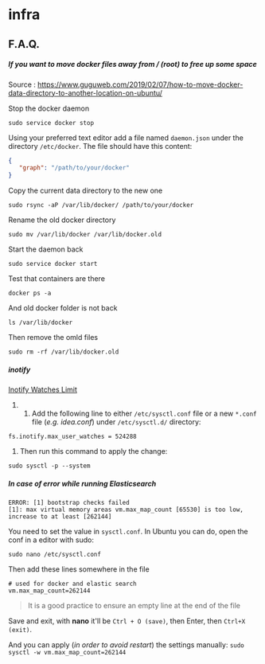 # infra

## F.A.Q.

##### If you want to move docker files away from / (_root_) to free up some space

Source : https://www.guguweb.com/2019/02/07/how-to-move-docker-data-directory-to-another-location-on-ubuntu/

Stop the docker daemon
```shell script
sudo service docker stop
```
Using your preferred text editor add a file named `daemon.json` under the directory `/etc/docker`. The file should have this content:
```json
{ 
   "graph": "/path/to/your/docker" 
}
```
Copy the current data directory to the new one
```shell script
sudo rsync -aP /var/lib/docker/ /path/to/your/docker
```
Rename the old docker directory
```shell script
sudo mv /var/lib/docker /var/lib/docker.old
```
Start the daemon back
```shell script
sudo service docker start
```
Test that containers are there
```shell script
docker ps -a
```
And old docker folder is not back
```shell script
ls /var/lib/docker
```
Then remove the omld files
```shell script
sudo rm -rf /var/lib/docker.old
```

##### inotify

[Inotify Watches Limit](https://confluence.jetbrains.com/display/IDEADEV/Inotify+Watches+Limit)

1. 1. Add the following line to either `/etc/sysctl.conf` file or a new `*.conf` file (_e.g. idea.conf_) under `/etc/sysctl.d/` directory:
```shell script
fs.inotify.max_user_watches = 524288
```
1. Then run this command to apply the change:
```shell script
sudo sysctl -p --system
```

##### In case of error while running __Elasticsearch__ 
```shell script
ERROR: [1] bootstrap checks failed
[1]: max virtual memory areas vm.max_map_count [65530] is too low, increase to at least [262144]
```

You need to set the value in `sysctl.conf`. In Ubuntu you can do, open the conf in a editor with sudo:

```shell script
sudo nano /etc/sysctl.conf
```

Then add these lines somewhere in the file

```shell script
# used for docker and elastic search
vm.max_map_count=262144

```
> It is a good practice to ensure an empty line at the end of the file

Save and exit, with __nano__ it'll be `Ctrl + O (save)`, then Enter, then `Ctrl+X (exit)`.

And you can apply (_in order to avoid restart_) the settings manually: `sudo sysctl -w vm.max_map_count=262144`
